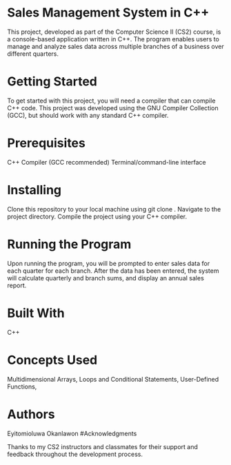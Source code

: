 
# Sales Management System in C++

This project, developed as part of the Computer Science II (CS2) course, is a console-based application written in C++. The program enables users to manage and analyze sales data across multiple branches of a business over different quarters.

# Getting Started

To get started with this project, you will need a compiler that can compile C++ code. This project was developed using the GNU Compiler Collection (GCC), but should work with any standard C++ compiler.

 # Prerequisites
C++ Compiler (GCC recommended)
Terminal/command-line interface
# Installing
Clone this repository to your local machine using git clone <repository-url>.
Navigate to the project directory.
Compile the project using your C++ compiler. 
 # Running the Program
Upon running the program, you will be prompted to enter sales data for each quarter for each branch. After the data has been entered, the system will calculate quarterly and branch sums, and display an annual sales report.

# Built With

C++
 # Concepts Used

Multidimensional Arrays,
Loops and Conditional Statements,
User-Defined Functions,
# Authors

Eyitomioluwa Okanlawon
#Acknowledgments

Thanks to my CS2 instructors and classmates for their support and feedback throughout the development process.
